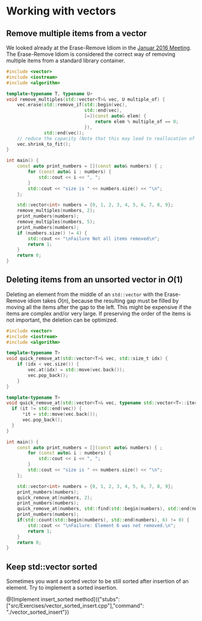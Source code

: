 # Working with vectors

## Remove multiple items from a vector
We looked already at the Erase-Remove Idiom in the [Januar 2016 Meeting](http://cpp-ug-luzern.blogspot.ch/2016/02/c-idioms.html).
The Erase-Remove Idiom is considered the correct way of removing multiple items from a standard library container.

```C++ runnable
#include <vector>
#include <iostream>
#include <algorithm>

template<typename T, typename U>
void remove_multiples(std::vector<T>& vec, U multiple_of) {
    vec.erase(std::remove_if(std::begin(vec),
                             std::end(vec),
                             [=](const auto& elem) {
                                 return elem % multiple_of == 0;
                             }),
              std::end(vec));
    // reduce the capacity (Note that this may lead to reallocation of memory)
    vec.shrink_to_fit();
}

int main() {
    const auto print_numbers = [](const auto& numbers) { ;
        for (const auto& i : numbers) {
            std::cout << i << ", ";
        }
        std::cout << "size is " << numbers.size() << "\n";
    };

    std::vector<int> numbers = {0, 1, 2, 3, 4, 5, 6, 7, 8, 9};
    remove_multiples(numbers, 2);
    print_numbers(numbers);
    remove_multiples(numbers, 5);
    print_numbers(numbers);
    if (numbers.size() != 4) {
        std::cout << "\nFailure Not all items removed\n";
        return 1;
    }
    return 0;
}
```

## Deleting items from an unsorted vector in $`O(1)`$
Deleting an element from the middle of an `std::vector` with the Erase-Remove idiom takes $`O(n)`$, because the resulting gap must be filled by moving all the items after the gap to the left.
This might be expensive if the items are complex and/or very large. If preserving the order of the items is not important, the deletion can be optimized.

```C++ runnable
#include <vector>
#include <iostream>
#include <algorithm>

template<typename T>
void quick_remove_at(std::vector<T>& vec, std::size_t idx) {
    if (idx < vec.size()) {
        vec.at(idx) = std::move(vec.back());
        vec.pop_back();
    }
}

template<typename T>
void quick_remove_at(std::vector<T>& vec, typename std::vector<T>::iterator it) {
  if (it != std::end(vec)) {
      *it = std::move(vec.back());
      vec.pop_back();
  }
}

int main() {
    const auto print_numbers = [](const auto& numbers) { ;
        for (const auto& i : numbers) {
            std::cout << i << ", ";
        }
        std::cout << "size is " << numbers.size() << "\n";
    };

    std::vector<int> numbers = {0, 1, 2, 3, 4, 5, 6, 7, 8, 9};
    print_numbers(numbers);
    quick_remove_at(numbers, 2);
    print_numbers(numbers);
    quick_remove_at(numbers, std::find(std::begin(numbers), std::end(numbers), 6));
    print_numbers(numbers);
    if(std::count(std::begin(numbers), std::end(numbers), 6) != 0) {
        std::cout << "\nFailure: Element 6 was not removed.\n";
        return 1;
    }
    return 0;
}
```
## Keep std::vector sorted
Sometimes you want a sorted vector to be still sorted after insertion of an element. Try to implement a sorted insertion.

@[Implement insert_sorted method]({"stubs": ["src/Exercises/vector_sorted_insert.cpp"],"command": "./vector_sorted_insert"})
